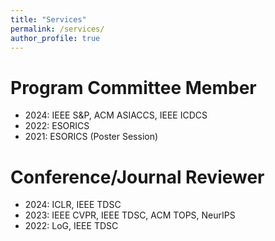 ```yaml
---
title: "Services"
permalink: /services/
author_profile: true
---
```


Program Committee Member
======
- 2024: IEEE S&P, ACM ASIACCS, IEEE ICDCS
- 2022: ESORICS
- 2021: ESORICS (Poster Session)

Conference/Journal Reviewer
======
- 2024: ICLR, IEEE TDSC
- 2023: IEEE CVPR, IEEE TDSC, ACM TOPS, NeurIPS
- 2022: LoG, IEEE TDSC
